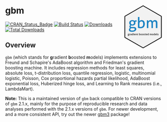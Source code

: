 # gbm <img src="tools/logo.png" align="right" width="120" height="139" />

[![CRAN\_Status\_Badge](http://www.r-pkg.org/badges/version/gbm)](https://cran.r-project.org/package=gbm)
[![Build Status](https://travis-ci.org/gbm-developers/gbm.svg?branch=master)](https://travis-ci.org/gbm-developers/gbm)
[![Downloads](http://cranlogs.r-pkg.org/badges/gbm)](http://cranlogs.r-pkg.org/badges/gbm)
[![Total Downloads](http://cranlogs.r-pkg.org/badges/grand-total/gbm)](http://cranlogs.r-pkg.org/badges/grand-total/gbm)

## Overview

`gbm` (which stands for **g**radient **b**oosted **m**odels) implements extensions to Freund and Schapire's AdaBoost algorithm and Friedman's gradient boosting machine. It includes regression methods for least squares, absolute loss, t-distribution loss, quantile regression, logistic, multinomial logistic, Poisson, Cox proportional hazards partial likelihood, AdaBoost exponential loss, Huberized hinge loss, and Learning to Rank measures (i.e., LambdaMart).

**Note:** This is a maintained version of `gbm` back compatible to CRAN versions of `gbm` 2.1.x, mainly for the purpose of reproducible research and data analyses performed with the 2.1.x versions of `gbm`. For newer development, and a more consistent API, try out the newer [gbm3](https://github.com/gbm-developers/gbm3) package!

